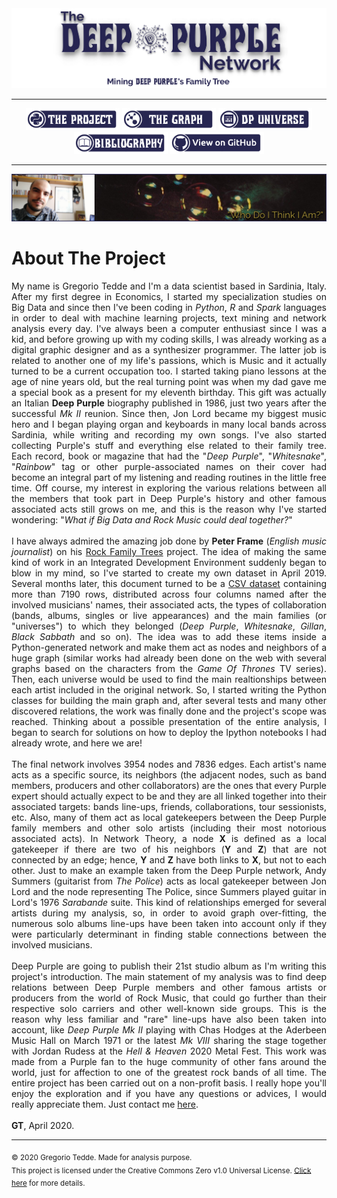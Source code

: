 <div align="center"><a href="https://greggtdd.github.io/DeepPurpleNetwork/"><img src="https://raw.githubusercontent.com/greggtdd/DeepPurpleNetwork/master/docs/site_images/dpnetwork_banner.png"></a></div>

___

<div align="center"><a href="https://greggtdd.github.io/DeepPurpleNetwork/pages/project"><img src="https://raw.githubusercontent.com/greggtdd/DeepPurpleNetwork/master/docs/site_images/button_proj.png"  width="150" height="35"></a> <a href="https://greggtdd.github.io/DeepPurpleNetwork/pages/graph"><img src="https://raw.githubusercontent.com/greggtdd/DeepPurpleNetwork/master/docs/site_images/button_graph.png"  width="150" height="35"></a> <a href="https://greggtdd.github.io/DeepPurpleNetwork/pages/dp_universe"><img src="https://raw.githubusercontent.com/greggtdd/DeepPurpleNetwork/master/docs/site_images/button_univ.png"  width="150" height="35"></a> <a href="https://greggtdd.github.io/DeepPurpleNetwork/pages/bibliography"><img src="https://raw.githubusercontent.com/greggtdd/DeepPurpleNetwork/master/docs/site_images/button_biblio.png"  width="150" height="35"></a> <a href="https://github.com/greggtdd/DeepPurpleNetwork"><img src="https://raw.githubusercontent.com/greggtdd/DeepPurpleNetwork/master/docs/site_images/button_git.png"  width="150" height="35"></a></div>

___

![Gregorio Tedde](https://github.com/greggtdd/DeepPurpleNetwork/blob/master/docs/site_images/gt-profile.png?raw=true)

# About The Project
<div style="text-align: justify">My name is Gregorio Tedde and I'm a data scientist based in Sardinia, Italy. After my first degree in Economics, I started my specialization studies on Big Data and since then I've been coding in <em>Python</em>, <em>R</em> and <em>Spark</em> languages in order to deal with machine learning projects, text mining and network analysis every day. I've always been a computer enthusiast since I was a kid, and before growing up with my coding skills, I was already working as a digital graphic designer and as a synthesizer programmer. The latter job is related to another one of my life's passions, which is Music and it actually turned to be a current occupation too. I started taking piano lessons at the age of nine years old, but the real turning point was when my dad gave me a special book as a present for my eleventh birthday. This gift was actually an Italian <b>Deep Purple</b> biography published in 1986, just two years after the successful <em>Mk II</em> reunion. Since then, Jon Lord became my biggest music hero and I began playing organ and keyboards in many local bands across Sardinia, while writing and recording my own songs. I've also started collecting Purple's stuff and everything else related to their family tree. Each record, book or magazine that had the "<em>Deep Purple</em>", "<em>Whitesnake</em>", "<em>Rainbow</em>" tag or other purple-associated names on their cover had become an integral part of my listening and reading routines in the little free time. Off course, my interest in exploring the various relations between all the members that took part in Deep Purple's history and other famous associated acts still grows on me, and this is the reason why I've started wondering: "<em>What if Big Data and Rock Music could deal together?</em>"<br>
<br>
  I have always admired the amazing job done by <b>Peter Frame</b> (<em>English music journalist</em>) on his <a href="https://rockfamilytrees.co.uk" target="_blank">Rock Family Trees</a> project. The idea of making the same kind of work in an Integrated Development Environment suddenly began to blow in my mind, so I've started to create my own dataset in April 2019. Several months later, this document turned to be a <a href="https://github.com/greggtdd/DeepPurpleNetwork/blob/master/dp_union_edges.csv" target="_blank">CSV dataset</a> containing more than 7190 rows, distributed across four columns named after the involved musicians' names, their associated acts, the types of collaboration (bands, albums, singles or live appearances) and the main families (or "universes") to which they belonged (<em>Deep Purple</em>, <em>Whitesnake</em>, <em>Gillan</em>, <em>Black Sabbath</em> and so on). The idea was to add these items inside a Python-generated network and make them act as nodes and neighbors of a huge graph (similar works had already been done on the web with several graphs based on the characters from the <em>Game Of Thrones</em> TV series). Then, each universe would be used to find the main realtionships between each artist included in the original network. So, I started writing the Python classes for building the main graph and, after several tests and many other discovered relations, the work was finally done and the project's scope was reached. Thinking about a possible presentation of the entire analysis, I began to search for solutions on how to deploy the Ipython notebooks I had already wrote, and here we are!<br>
<br>
The final network involves 3954 nodes and 7836 edges. Each artist's name acts as a specific source, its neighbors (the adjacent nodes, such as band members, producers and other collaborators) are the ones that every Purple expert should actually expect to be and they are all linked together into their associated targets: bands line-ups, friends, collaborations, tour sessionists, etc. Also, many of them act as local gatekeepers between the Deep Purple family members and other solo artists (including their most notorious associated acts). In Network Theory, a node <b>X</b> is defined as a local gatekeeper if there are two of his neighbors (<b>Y</b> and <b>Z</b>) that are not connected by an edge; hence, <b>Y</b> and <b>Z</b> have both links to <b>X</b>, but not to each other. Just to make an example taken from the Deep Purple network, Andy Summers (guitarist from <em>The Police</em>) acts as local gatekeeper between Jon Lord and the node representing The Police, since Summers played guitar in Lord's 1976 <em>Sarabande</em> suite. This kind of relationships emerged for several artists during my analysis, so, in order to avoid graph over-fitting, the numerous solo albums line-ups have been taken into account only if they were particularly determinant in finding stable connections between the involved musicians.<br>
<br>
Deep Purple are going to publish their 21st studio album as I'm writing this project's introduction. The main statement of my analysis was to find deep relations between Deep Purple members and other famous artists or producers from the world of Rock Music, that could go further than their respective solo carriers and other well-known side groups. This is the reason why less familiar and "rare" line-ups have also been taken into account, like <em>Deep Purple Mk II</em> playing with Chas Hodges at the Aderbeen Music Hall on March 1971 or the latest <em>Mk VIII</em> sharing the stage together with Jordan Rudess at the <em>Hell & Heaven</em> 2020 Metal Fest. This work was made from a Purple fan to the huge community of other fans around the world, just for affection to one of the greatest rock bands of all time. The entire project has been carried out on a non-profit basis. I really hope you'll enjoy the exploration and if you have any questions or advices, I would really appreciate them. Just contact me <a href="mailto:greggtedde@gmail.com">here</a>.</div>
<br>
<b>GT</b>, April 2020.

___
<sub>© 2020 Gregorio Tedde. Made for analysis purpose.</sub><br>
<sub>This project is licensed under the Creative Commons Zero v1.0 Universal License. <a href="https://github.com/greggtdd/DeepPurpleNetwork/blob/master/LICENSE" target="_blank">Click here</a> for more details.</sub>
